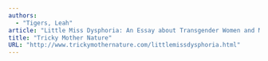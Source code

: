 ```yaml
---
authors:
  - "Tigers, Leah"
article: "Little Miss Dysphoria: An Essay about Transgender Women and Madness"
title: "Tricky Mother Nature"
URL: "http://www.trickymothernature.com/littlemissdysphoria.html"
---
```

